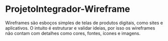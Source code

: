 # ProjetoIntegrador-Wireframe
Wireframes são esboços simples de telas de produtos digitais, como sites e aplicativos. O intuito é estruturar e validar ideias, por isso os wireframes não contam com detalhes como cores, fontes, ícones e imagens.
